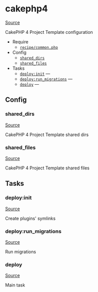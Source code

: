 <!-- DO NOT EDIT THIS FILE! -->
<!-- Instead edit recipe/cakephp4.php -->
<!-- Then run bin/docgen -->

# cakephp4

[Source](/recipe/cakephp4.php)


CakePHP 4 Project Template configuration


* Require
  * [`recipe/common.php`](/docs/recipe/common.md)
* Config
  * [`shared_dirs`](#shared_dirs)
  * [`shared_files`](#shared_files)
* Tasks
  * [`deploy:init`](#deploy:init) — 
  * [`deploy:run_migrations`](#deploy:run_migrations) — 
  * [`deploy`](#deploy) — 

## Config
### shared_dirs
[Source](/recipe/cakephp4.php#L11)

CakePHP 4 Project Template shared dirs

### shared_files
[Source](/recipe/cakephp4.php#L17)

CakePHP 4 Project Template shared files


## Tasks
### deploy:init
[Source](/recipe/cakephp4.php#L25)

Create plugins' symlinks

### deploy:run_migrations
[Source](/recipe/cakephp4.php#L32)

Run migrations

### deploy
[Source](/recipe/cakephp4.php#L41)

Main task

